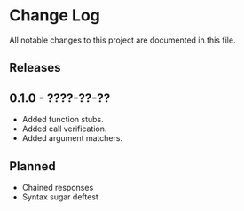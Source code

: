 # Change Log

All notable changes to this project are documented in this file.

## Releases

## 0.1.0 - ????-??-??
- Added function stubs.
- Added call verification.
- Added argument matchers. 

## Planned

- Chained responses
- Syntax sugar deftest
